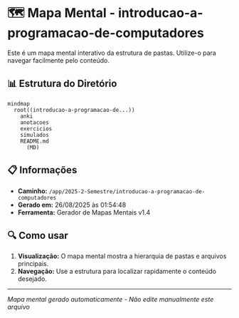 # 🗺️ Mapa Mental - introducao-a-programacao-de-computadores

Este é um mapa mental interativo da estrutura de pastas. Utilize-o para navegar facilmente pelo conteúdo.

## 📊 Estrutura do Diretório

```mermaid
mindmap
  root((introducao-a-programacao-de...))
    anki
    anotacoes
    exercicios
    simulados
    README.md
      (MD)
```

## 📋 Informações

- **Caminho:** `/app/2025-2-Semestre/introducao-a-programacao-de-computadores`
- **Gerado em:** 26/08/2025 às 01:54:48
- **Ferramenta:** Gerador de Mapas Mentais v1.4

## 🔍 Como usar

1. **Visualização:** O mapa mental mostra a hierarquia de pastas e arquivos principais.
2. **Navegação:** Use a estrutura para localizar rapidamente o conteúdo desejado.

---
*Mapa mental gerado automaticamente - Não edite manualmente este arquivo*
